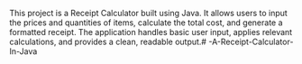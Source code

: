 This project is a Receipt Calculator built using Java. It allows users to input the prices and quantities of items, calculate the total cost, and generate a formatted receipt. The application handles basic user input, applies relevant calculations, and provides a clean, readable output.# -A-Receipt-Calculator-In-Java
